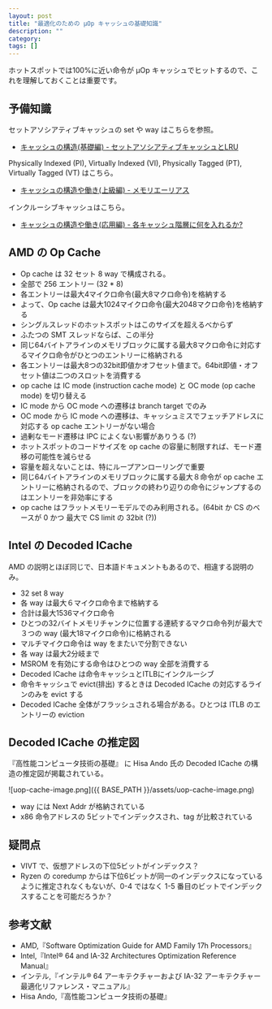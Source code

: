 ```yaml
---
layout: post
title: "最適化のための μOp キャッシュの基礎知識"
description: ""
category: 
tags: []
---
```


ホットスポットでは100%に近い命令が μOp キャッシュでヒットするので、これを理解しておくことは重要です。

## 予備知識

セットアソシアティブキャッシュの set や way はこちらを参照。
* [キャッシュの構造(基礎編) - セットアソシアティブキャッシュとLRU](http://news.mynavi.jp/column/architecture/008/)

Physically Indexed (PI), Virtually Indexed (VI), Physically Tagged (PT), Virtually Tagged (VT) はこちら。
* [キャッシュの構造や働き(上級編) - メモリエーリアス](http://news.mynavi.jp/column/architecture/012/)

インクルーシブキャッシュはこちら。
* [キャッシュの構造や働き(応用編) - 各キャッシュ階層に何を入れるか?](http://news.mynavi.jp/column/architecture/019/)

## AMD の Op Cache

* Op cache は 32 セット 8 way で構成される。
* 全部で 256 エントリー (32 * 8)
* 各エントリーは最大4マイクロ命令(最大8マクロ命令)を格納する
* よって、Op cache は最大1024マイクロ命令(最大2048マクロ命令)を格納する
* シングルスレッドのホットスポットはこのサイズを超えるべからず
* ふたつの SMT スレッドならば、この半分
* 同じ64バイトアラインのメモリブロックに属する最大8マクロ命令に対応するマイクロ命令がひとつのエントリーに格納される
* 各エントリーは最大8つの32bit即値かオフセット値まで。64bit即値・オフセット値は二つのスロットを消費する
* op cache は IC mode (instruction cache mode) と OC mode (op cache mode) を切り替える
* IC mode から OC mode への遷移は branch target でのみ
* OC mode から IC mode への遷移は、キャッシュミスでフェッチアドレスに対応する op cache エントリーがない場合
* 過剰なモード遷移は IPC によくない影響がありうる (?)
* ホットスポットのコードサイズを op cache の容量に制限すれば、モード遷移の可能性を減らせる
* 容量を超えないことは、特にループアンローリングで重要
* 同じ64バイトアラインのメモリブロックに属する最大８命令が op cache エントリーに格納されるので、ブロックの終わり辺りの命令にジャンプするのはエントリーを非効率にする
* op cache はフラットメモリーモデルでのみ利用される。(64bit か CS のベースが 0 かつ 最大で CS limit の 32bit (?))

## Intel の Decoded ICache

AMD の説明とほぼ同じで、日本語ドキュメントもあるので、相違する説明のみ。

* 32 set 8 way
* 各 way は最大６マイクロ命令まで格納する
* 合計は最大1536マイクロ命令
* ひとつの32バイトメモリチャンクに位置する連続するマクロ命令列が最大で３つの way (最大18マイクロ命令)に格納される
* マルチマイクロ命令は way をまたいで分割できない
* 各 way は最大2分岐まで
* MSROM を有効にする命令はひとつの way 全部を消費する
* Decoded ICache は命令キャッシュとITLBにインクルーシブ
* 命令キャッシュで evict(排出) するときは Decoded ICache の対応するラインのみを evict する
* Decoded ICache 全体がフラッシュされる場合がある。ひとつは ITLB のエントリーの eviction

## Decoded ICache の推定図

『高性能コンピュータ技術の基礎』 に Hisa Ando 氏の Decoded ICache の構造の推定図が掲載されている。

![uop-cache-image.png]({{ BASE_PATH }}/assets/uop-cache-image.png)

* way には Next Addr が格納されている
* x86 命令アドレスの 5ビットでインデックスされ、tag が比較されている

## 疑問点

* VIVT で、仮想アドレスの下位5ビットがインデックス？
* Ryzen の coredump からは下位6ビットが同一のインデックスになっているように推定されなくもないが、0-4 ではなく 1-5 番目のビットでインデックスすることを可能だろうか？


## 参考文献

* AMD,『Software Optimization Guide for AMD Family 17h Processors』
* Intel,『Intel® 64 and IA-32 Architectures Optimization Reference Manual』
* インテル,『インテル® 64 アーキテクチャーおよび IA-32 アーキテクチャー最適化リファレンス・マニュアル』
* Hisa Ando,『高性能コンピュータ技術の基礎』
